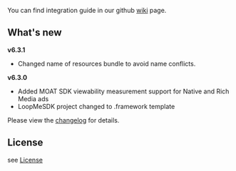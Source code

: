 You can find integration guide in our github [wiki](https://github.com/loopme/loopme-ios-sdk/wiki) page.

## What's new ##
**v6.3.1**

- Changed name of resources bundle to avoid name conflicts.

**v6.3.0**

- Added MOAT SDK viewability measurement support for Native and Rich Media ads
- LoopMeSDK project changed to .framework template

Please view the [changelog](CHANGELOG.md) for details.

## License ##

see [License](LICENSE.md)
